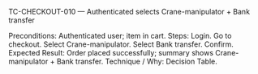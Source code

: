 TC-CHECKOUT-010 — Authenticated selects Crane-manipulator + Bank transfer

Preconditions: Authenticated user; item in cart.
Steps:
Login.
Go to checkout.
Select Crane-manipulator.
Select Bank transfer.
Confirm.
Expected Result: Order placed successfully; summary shows Crane-manipulator + Bank transfer.
Technique / Why: Decision Table.
